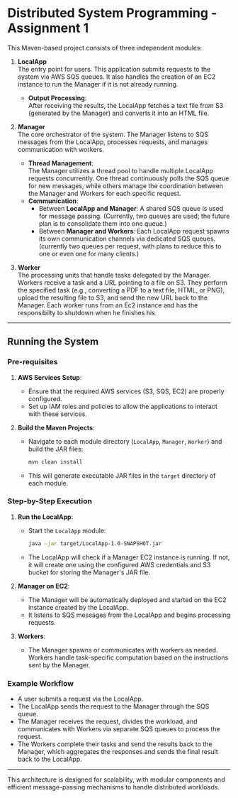 # Distributed System Programming - Assignment 1

This Maven-based project consists of three independent modules:

1. **LocalApp**  
   The entry point for users. This application submits requests to the system via AWS SQS queues. It also handles the creation of an EC2 instance to run the Manager if it is not already running.

   - **Output Processing**:  
     After receiving the results, the LocalApp fetches a text file from S3 (generated by the Manager) and converts it into an HTML file.

2. **Manager**  
   The core orchestrator of the system. The Manager listens to SQS messages from the LocalApp, processes requests, and manages communication with workers.

   - **Thread Management**:  
     The Manager utilizes a thread pool to handle multiple LocalApp requests concurrently. One thread continuously polls the SQS queue for new messages, while others manage the coordination between the Manager and Workers for each specific request.
   - **Communication**:
     - Between **LocalApp and Manager**: A shared SQS queue is used for message passing. (Currently, two queues are used; the future plan is to consolidate them into one queue.)
     - Between **Manager and Workers**: Each LocalApp request spawns its own communication channels via dedicated SQS queues. (currently two queues per request, with plans to reduce this to one or even one for many clients.)

3. **Worker**  
   The processing units that handle tasks delegated by the Manager. Workers receive a task and a URL pointing to a file on S3. They perform the specified task (e.g., converting a PDF to a text file, HTML, or PNG), upload the resulting file to S3, and send the new URL back to the Manager. Each worker runs from an Ec2 instance and has the responsibilty to shutdown when he finishes his 

---

## Running the System

### Pre-requisites

1. **AWS Services Setup**:

   - Ensure that the required AWS services (S3, SQS, EC2) are properly configured.
   - Set up IAM roles and policies to allow the applications to interact with these services.

2. **Build the Maven Projects**:
   - Navigate to each module directory (`LocalApp`, `Manager`, `Worker`) and build the JAR files:
     ```bash
     mvn clean install
     ```
   - This will generate executable JAR files in the `target` directory of each module.

### Step-by-Step Execution

1. **Run the LocalApp**:

   - Start the `LocalApp` module:
     ```bash
     java -jar target/LocalApp-1.0-SNAPSHOT.jar
     ```
   - The LocalApp will check if a Manager EC2 instance is running. If not, it will create one using the configured AWS credentials and S3 bucket for storing the Manager's JAR file.

2. **Manager on EC2**:

   - The Manager will be automatically deployed and started on the EC2 instance created by the LocalApp.
   - It listens to SQS messages from the LocalApp and begins processing requests.

3. **Workers**:
   - The Manager spawns or communicates with workers as needed. Workers handle task-specific computation based on the instructions sent by the Manager.

### Example Workflow

- A user submits a request via the LocalApp.
- The LocalApp sends the request to the Manager through the SQS queue.
- The Manager receives the request, divides the workload, and communicates with Workers via separate SQS queues to process the request.
- The Workers complete their tasks and send the results back to the Manager, which aggregates the responses and sends the final result back to the LocalApp.

---

This architecture is designed for scalability, with modular components and efficient message-passing mechanisms to handle distributed workloads.
